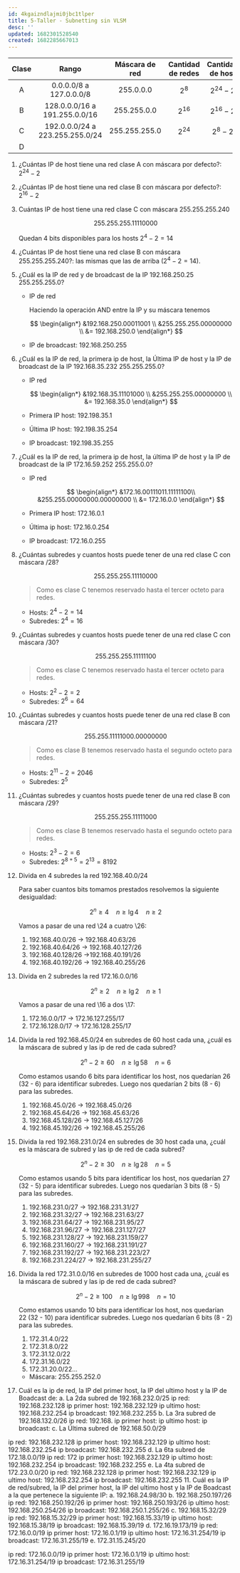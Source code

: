 ```yaml
---
id: 4kgaizndlajmi0jbc1tlper
title: 5-Taller - Subnetting sin VLSM
desc: ''
updated: 1682301528540
created: 1682285667013
---
```


| Clase |              Rango              | Máscara de red | Cantidad de redes | Cantidad de host |
|:-----:|:-------------------------------:|:--------------:|:-----------------:|:----------------:|
|   A   |     0.0.0.0/8 a 127.0.0.0/8     |   255.0.0.0    |       $2^8$       |   $2^{24} - 2$   |
|   B   |  128.0.0.0/16 a 191.255.0.0/16  |  255.255.0.0   |     $2^{16}$      |   $2^{16} - 2$   |
|   C   | 192.0.0.0/24 a 223.255.255.0/24 | 255.255.255.0  |     $2^{24}$      |    $2^8 - 2$     |
|   D   |                                 |                |                   |                  |


1. ¿Cuántas IP de host tiene una red clase A con máscara por defecto?: $2^{24} - 2$

2. ¿Cuántas IP de host tiene una red clase B con máscara por defecto?: $2^{16} - 2$

3. Cuántas IP de host tiene una red clase C con máscara 255.255.255.240

    $$
    255.255.255.11110000
    $$

    Quedan 4 bits disponibles para los hosts $2^4 - 2 = 14$

4. ¿Cuántas IP de host tiene una red clase B con máscara 255.255.255.240?: las mismas que las de arriba ($2^4 - 2 = 14$).

5. ¿Cuál es la IP de red y de broadcast de la IP 192.168.250.25 255.255.255.0?

    - IP de red

        Haciendo la operación AND entre la IP y su máscara tenemos

        $$
        \begin{align*}
        &192.168.250.00011001 \\
        &255.255.255.00000000 \\
        &= 192.168.250.0
        \end{align*}
        $$

    - IP de broadcast: 192.168.250.255

6. ¿Cuál es la IP de red, la primera ip de host, la Última IP de host y la IP de broadcast de la IP 192.168.35.232 255.255.255.0?

    - IP red

        $$
        \begin{align*}
        &192.168.35.11101000 \\
        &255.255.255.00000000 \\
        &= 192.168.35.0
        \end{align*}
        $$

    - Primera IP host: 192.198.35.1
    - Última IP host: 192.198.35.254
    - IP broadcast: 192.198.35.255

7. ¿Cuál es la IP de red, la primera ip de host, la última IP de host y la IP de broadcast de la IP 172.16.59.252 255.255.0.0?

    - IP red

        $$
        \begin{align*}
        &172.16.00111011.11111100\\
        &255.255.00000000.00000000 \\
        &= 172.16.0.0
        \end{align*}
        $$
    - Primera IP host: 172.16.0.1
    - Última ip host: 172.16.0.254
    - IP broadcast: 172.16.0.255

8. ¿Cuántas subredes y cuantos hosts puede tener de una red clase C con máscara /28?


    $$
    255.255.255.11110000
    $$

    > Como es clase C tenemos reservado hasta el tercer octeto para redes.

    - Hosts: $2^4 - 2 = 14$
    - Subredes: $2^4 = 16$


9. ¿Cuántas subredes y cuantos hosts puede tener de una red clase C con máscara /30?

    $$
    255.255.255.11111100
    $$

    > Como es clase C tenemos reservado hasta el tercer octeto para redes.

    - Hosts: $2^2 - 2 = 2$
    - Subredes: $2^6 = 64$

10. ¿Cuántas subredes y cuantos hosts puede tener de una red clase B con máscara /21?

    $$
    255.255.11111000.00000000
    $$

    > Como es clase B tenemos reservado hasta el segundo octeto para redes.

    - Hosts: $2^{11} - 2 = 2046$
    - Subredes: $2^5$

11. ¿Cuántas subredes y cuantos hosts puede tener de una red clase B con máscara /29?

    $$
    255.255.255.11111000
    $$

    > Como es clase B tenemos reservado hasta el segundo octeto para redes.

    - Hosts: $2^3 - 2 = 6$
    - Subredes: $2^{8 + 5} = 2^{13} = 8192$

12. Divida en 4 subredes la red 192.168.40.0/24

    Para saber cuantos bits tomamos prestados resolvemos la siguiente desigualdad:

    $$
    2^n \geq 4 \quad n \geq \lg 4 \quad n \geq 2
    $$

    Vamos a pasar de una red \24 a cuatro \26:


    1. 192.168.40.0/26 -> 192.168.40.63/26
    2. 192.168.40.64/26 -> 192.168.40.127/26
    3. 192.168.40.128/26 ->192.168.40.191/26
    4. 192.168.40.192/26 -> 192.168.40.255/26

13. Divida en 2 subredes la red 172.16.0.0/16

    $$
    2^n \geq 2 \quad n \geq \lg 2 \quad n \geq 1
    $$

    Vamos a pasar de una red \16 a dos \17:

    1. 172.16.0.0/17 -> 172.16.127.255/17
    2. 172.16.128.0/17 -> 172.16.128.255/17


14. Divida la red 192.168.45.0/24 en subredes de 60 host cada una, ¿cuál es la máscara de subred y las ip de red de cada subred?

    $$
    2^n - 2 \geq 60 \quad n \geq \lg 58 \quad n = 6
    $$

    Como estamos usando 6 bits para identificar los host, nos quedarían 26 (32 - 6) para identificar subredes. Luego nos quedarían 2 bits (8 - 6) para las subredes.

    1. 192.168.45.0/26 -> 192.168.45.0/26
    2. 192.168.45.64/26 -> 192.168.45.63/26
    3. 192.168.45.128/26 -> 192.168.45.127/26
    4. 192.168.45.192/26 -> 192.168.45.255/26

15. Divida la red 192.168.231.0/24 en subredes de 30 host cada una, ¿cuál es la máscara de subred y las ip de red de cada subred?

    $$
    2^n - 2 \geq 30 \quad n \geq \lg 28 \quad n = 5
    $$

    Como estamos usando 5 bits para identificar los host, nos quedarían 27 (32 - 5) para identificar subredes. Luego nos quedarían 3 bits (8 - 5) para las subredes.

    1. 192.168.231.0/27 -> 192.168.231.31/27
    2. 192.168.231.32/27 -> 192.168.231.63/27
    3. 192.168.231.64/27 -> 192.168.231.95/27
    4. 192.168.231.96/27 -> 192.168.231.127/27
    5. 192.168.231.128/27 -> 192.168.231.159/27
    6. 192.168.231.160/27 -> 192.168.231.191/27
    7. 192.168.231.192/27 -> 192.168.231.223/27
    8. 192.168.231.224/27 -> 192.168.231.255/27

16. Divida la red 172.31.0.0/16 en subredes de 1000 host cada una, ¿cuál es la máscara de subred y las ip de red de cada subred?

    $$
    2^n - 2 \geq 100 \quad n \geq \lg 998 \quad n = 10
    $$

    Como estamos usando 10 bits para identificar los host, nos quedarían 22 (32 - 10) para identificar subredes. Luego nos quedarían 6 bits (8 - 2) para las subredes.

    1. 172.31.4.0/22
    2. 172.31.8.0/22
    3. 172.31.12.0/22
    4. 172.31.16.0/22
    5. 172.31.20.0/22...

    - Máscara: 255.255.252.0


10. Cuál es la ip de red, la IP del primer host, la IP del ultimo host y la IP de Boadcast de:
a. La 2da subred de 192.168.232.0/25
 ip red: 192.168.232.128
 ip primer host: 192.168.232.129
 ip ultimo host: 192.168.232.254
 ip broadcast: 192.168.232.255
b. La 3ra subred de 192.168.132.0/26
 ip red: 192.168.
 ip primer host:
 ip ultimo host:
 ip broadcast:
c. La Última subred de 192.168.50.0/29

 ip red: 192.168.232.128
 ip primer host: 192.168.232.129
 ip ultimo host: 192.168.232.254
 ip broadcast: 192.168.232.255
d. La 6ta subred de 172.18.0.0/19
 ip red: 172
 ip primer host: 192.168.232.129
 ip ultimo host: 192.168.232.254
 ip broadcast: 192.168.232.255
e. La 4ta subred de 172.23.0.0/20
 ip red: 192.168.232.128
 ip primer host: 192.168.232.129
 ip ultimo host: 192.168.232.254
 ip broadcast: 192.168.232.255
11. Cuál es la IP de red/subred, la IP del primer host, la IP del ultimo host y la IP de Boadcast a la que pertenece la siguiente IP:
a. 192.168.24.98/30
b. 192.168.250.197/26
  ip red: 192.168.250.192/26
  ip primer host: 192.168.250.193/26
  ip ultimo host: 192.168.250.254/26
  ip broadcast: 192.168.250.1.255/26
c. 192.168.15.32/29
  ip red: 192.168.15.32/29
  ip primer host: 192.168.15.33/19
  ip ultimo host: 192.168.15.38/19
  ip broadcast: 192.168.15.39/19
d. 172.16.19.173/19
  ip red: 172.16.0.0/19
  ip primer host: 172.16.0.1/19
  ip ultimo host: 172.16.31.254/19
  ip broadcast: 172.16.31.255/19
e. 172.31.15.245/20

  ip red: 172.16.0.0/19
  ip primer host: 172.16.0.1/19
  ip ultimo host: 172.16.31.254/19
  ip broadcast: 172.16.31.255/19




